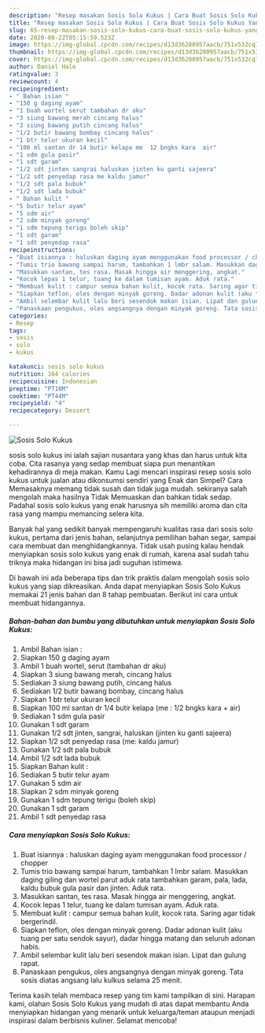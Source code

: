 ```yaml
---
description: "Resep masakan Sosis Solo Kukus | Cara Buat Sosis Solo Kukus Yang Lezat"
title: "Resep masakan Sosis Solo Kukus | Cara Buat Sosis Solo Kukus Yang Lezat"
slug: 65-resep-masakan-sosis-solo-kukus-cara-buat-sosis-solo-kukus-yang-lezat
date: 2020-08-22T05:15:59.523Z
image: https://img-global.cpcdn.com/recipes/d13d36280957aacb/751x532cq70/sosis-solo-kukus-foto-resep-utama.jpg
thumbnail: https://img-global.cpcdn.com/recipes/d13d36280957aacb/751x532cq70/sosis-solo-kukus-foto-resep-utama.jpg
cover: https://img-global.cpcdn.com/recipes/d13d36280957aacb/751x532cq70/sosis-solo-kukus-foto-resep-utama.jpg
author: Daniel Hale
ratingvalue: 3
reviewcount: 4
recipeingredient:
- " Bahan isian "
- "150 g daging ayam"
- "1 buah wortel serut tambahan dr aku"
- "3 siung bawang merah cincang halus"
- "3 siung bawang putih cincang halus"
- "1/2 butir bawang bombay cincang halus"
- "1 btr telur ukuran kecil"
- "100 ml santan dr 14 butir kelapa me  12 bngks kara  air"
- "1 sdm gula pasir"
- "1 sdt garam"
- "1/2 sdt jinten sangrai haluskan jinten ku ganti sajeera"
- "1/2 sdt penyedap rasa me kaldu jamur"
- "1/2 sdt pala bubuk"
- "1/2 sdt lada bubuk"
- " Bahan kulit "
- "5 butir telur ayam"
- "5 sdm air"
- "2 sdm minyak goreng"
- "1 sdm tepung terigu boleh skip"
- "1 sdt garam"
- "1 sdt penyedap rasa"
recipeinstructions:
- "Buat isiannya : haluskan daging ayam menggunakan food processor / chopper"
- "Tumis trio bawang sampai harum, tambahkan 1 lmbr salam. Masukkan daging giling dan wortel parut aduk rata tambahkan garam, pala, lada, kaldu bubuk gula pasir dan jinten. Aduk rata."
- "Masukkan santan, tes rasa. Masak hingga air menggering, angkat."
- "Kocok lepas 1 telur, tuang ke dalam tumisan ayam. Aduk rata."
- "Membuat kulit : campur semua bahan kulit, kocok rata. Saring agar tidak bergerindil."
- "Siapkan teflon, oles dengan minyak goreng. Dadar adonan kulit (aku tuang per satu sendok sayur), dadar hingga matang dan seluruh adonan habis."
- "Ambil selembar kulit lalu beri sesendok makan isian. Lipat dan gulung rapat."
- "Panaskaan pengukus, oles angsangnya dengan minyak goreng. Tata sosis diatas angsang lalu kulkus selama 25 menit."
categories:
- Resep
tags:
- sosis
- solo
- kukus

katakunci: sosis solo kukus 
nutrition: 164 calories
recipecuisine: Indonesian
preptime: "PT10M"
cooktime: "PT44M"
recipeyield: "4"
recipecategory: Dessert

---
```



![Sosis Solo Kukus](https://img-global.cpcdn.com/recipes/d13d36280957aacb/751x532cq70/sosis-solo-kukus-foto-resep-utama.jpg)


sosis solo kukus ini ialah sajian nusantara yang khas dan harus untuk kita coba. Cita rasanya yang sedap membuat siapa pun menantikan kehadirannya di meja makan.
Kamu Lagi mencari inspirasi resep sosis solo kukus untuk jualan atau dikonsumsi sendiri yang Enak dan Simpel? Cara Memasaknya memang tidak susah dan tidak juga mudah. sekiranya salah mengolah maka hasilnya Tidak Memuaskan dan bahkan tidak sedap. Padahal sosis solo kukus yang enak harusnya sih memiliki aroma dan cita rasa yang mampu memancing selera kita.

Banyak hal yang sedikit banyak mempengaruhi kualitas rasa dari sosis solo kukus, pertama dari jenis bahan, selanjutnya pemilihan bahan segar, sampai cara membuat dan menghidangkannya. Tidak usah pusing kalau hendak menyiapkan sosis solo kukus yang enak di rumah, karena asal sudah tahu triknya maka hidangan ini bisa jadi suguhan istimewa.




Di bawah ini ada beberapa tips dan trik praktis dalam mengolah sosis solo kukus yang siap dikreasikan. Anda dapat menyiapkan Sosis Solo Kukus memakai 21 jenis bahan dan 8 tahap pembuatan. Berikut ini cara untuk membuat hidangannya.

<!--inarticleads1-->

##### Bahan-bahan dan bumbu yang dibutuhkan untuk menyiapkan Sosis Solo Kukus:

1. Ambil  Bahan isian :
1. Siapkan 150 g daging ayam
1. Ambil 1 buah wortel, serut (tambahan dr aku)
1. Siapkan 3 siung bawang merah, cincang halus
1. Sediakan 3 siung bawang putih, cincang halus
1. Sediakan 1/2 butir bawang bombay, cincang halus
1. Siapkan 1 btr telur ukuran kecil
1. Siapkan 100 ml santan dr 1/4 butir kelapa (me : 1/2 bngks kara + air)
1. Sediakan 1 sdm gula pasir
1. Gunakan 1 sdt garam
1. Gunakan 1/2 sdt jinten, sangrai, haluskan (jinten ku ganti sajeera)
1. Siapkan 1/2 sdt penyedap rasa (me: kaldu jamur)
1. Gunakan 1/2 sdt pala bubuk
1. Ambil 1/2 sdt lada bubuk
1. Siapkan  Bahan kulit :
1. Sediakan 5 butir telur ayam
1. Gunakan 5 sdm air
1. Siapkan 2 sdm minyak goreng
1. Gunakan 1 sdm tepung terigu (boleh skip)
1. Gunakan 1 sdt garam
1. Ambil 1 sdt penyedap rasa




<!--inarticleads2-->

##### Cara menyiapkan Sosis Solo Kukus:

1. Buat isiannya : haluskan daging ayam menggunakan food processor / chopper
1. Tumis trio bawang sampai harum, tambahkan 1 lmbr salam. Masukkan daging giling dan wortel parut aduk rata tambahkan garam, pala, lada, kaldu bubuk gula pasir dan jinten. Aduk rata.
1. Masukkan santan, tes rasa. Masak hingga air menggering, angkat.
1. Kocok lepas 1 telur, tuang ke dalam tumisan ayam. Aduk rata.
1. Membuat kulit : campur semua bahan kulit, kocok rata. Saring agar tidak bergerindil.
1. Siapkan teflon, oles dengan minyak goreng. Dadar adonan kulit (aku tuang per satu sendok sayur), dadar hingga matang dan seluruh adonan habis.
1. Ambil selembar kulit lalu beri sesendok makan isian. Lipat dan gulung rapat.
1. Panaskaan pengukus, oles angsangnya dengan minyak goreng. Tata sosis diatas angsang lalu kulkus selama 25 menit.




Terima kasih telah membaca resep yang tim kami tampilkan di sini. Harapan kami, olahan Sosis Solo Kukus yang mudah di atas dapat membantu Anda menyiapkan hidangan yang menarik untuk keluarga/teman ataupun menjadi inspirasi dalam berbisnis kuliner. Selamat mencoba!
